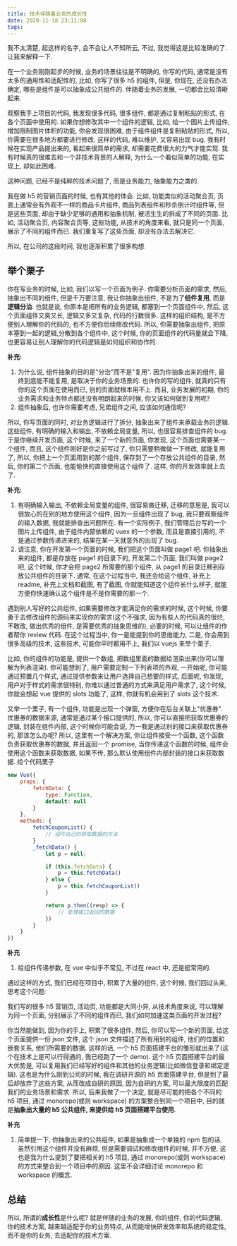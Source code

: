 ```yaml
---
title: 技术伴随着业务的成长性
date: 2020-11-18 23:11:00
tags:
---
```


我不太清楚, 起这样的名字, 会不会让人不知所云, 不过, 我觉得这是比较准确的了.
让我来解释一下.

在一个业务刚刚起步的时候, 业务的场景往往是不明确的, 你写的代码, 通常是没有太多的通用性和适配性的, 比如, 你写了很多 h5 的组件, 但是, 你现在, 还没有办法确定, 哪些是组件是可以抽象成公共组件的. 伴随着业务的发展, 一切都会比较清晰起来.

观察我手上项目的代码, 我发现很多代码, 很多组件, 都是通过复制粘贴的形式, 在各个页面中使用的. 如果你想修改其中一个组件的逻辑, 比如, 给一个图片上传组件, 增加限制图片体积的功能, 你会发现很困难, 由于组件组件是复制粘贴的形式, 所以, 你需要在很多地方都要进行修改. 这样的代码, 难以维护, 又容易出现 bug. 我有时候在实现产品提出来的,  看起来很简单的需求, 却需要花费很大的力气才能实现. 我有时候真的很难去和一个非技术背景的人解释, 为什么一个看似简单的功能, 在实现上, 却如此困难.

这种问题, 已经不是纯粹的技术问题了, 而是业务能力, 抽象能力之类的.

我在做 h5 的营销页面的时候, 也有其他的体会. 比如, 功能类似的活动聚合页, 页面上通常会有外观不一样的商品卡片组件, 商品列表组件和秒杀倒计时组件等, 但是这些页面, 却由于缺少足够的通用和抽象机制, 被活生生的拆成了不同的页面. 比如, 活动聚合页, 内容聚合页等, 这些功能, 从技术的角度来看, 就只是同一个页面, 展示了不同的组件而已. 我们重复写了这些页面, 却没有办法去解决它.

所以, 在公司的这段时间, 我也逐渐积累了很多构想.

## 举个栗子

你在写业务的时候, 比如, 我们以写一个页面为例子.
你需要分析页面的需求, 然后, 抽象出不同的组件, 但是千万要注意, 我让你抽象出组件, 不是为了**组件复用**, 而是**逻辑分治**. 也就是说, 你原本是把所有的业务逻辑, 都塞到一个页面组件中, 然后, 这个页面组件又臭又长, 逻辑又多又复杂, 代码的行数很多. 这样的组织结构, 是不方便别人理解你的代码的, 也不方便你后续修改代码. 所以, 你需要抽象出组件, 把原本塞到一起的逻辑,分散到各个组件中, 这个时候, 你的页面组件的代码量就会下降, 也更容易让别人理解你的代码逻辑是如何组织和协作的.

**补充:**

1. 为什么说, 组件抽象的目的是"分治"而不是"复用". 因为你抽象出来的组件, 最终到底能不能复用, 是取决于你的业务场景的. 也许你的写的组件, 就真的只有你的这个页面在使用而已, 别的页面就根本用不上. 而且, 业务发展的初期, 你的业务需求和业务特点都还没有明朗起来的时候, 你又该如何做到复用呢?
2. 组件抽象后, 也许你需要考虑, 兄弟组件之间, 应该如何通信呢?

所以, 你写页面的同时, 对业务逻辑进行了拆分, 抽象出来了组件来承载业务的逻辑. 这些组件, 有明确的输入和输出, 不依赖全局变量, 所以, 也很容易排查组件的 bug. 于是你继续开发页面, 这个时候, 来了一个新的页面, 你发现, 这个页面也需要某一个组件, 而且, 这个组件刚好是你之前写过了, 你只需要稍微做一下修改, 就能复用了, 所以, 你把上一个页面用到的那个组件, 保存到了一个存放公共组件的目录, 然后, 你的第二个页面, 也能愉快的直接使用这个组件了. 这样, 你的开发效率就上去了.

**补充:**

1. 有明确输入输出, 不依赖全局变量的组件, 很容易做迁移, 迁移的意思是, 我可以很放心的在别的地方使用这个组件, 因为一旦组件出现了 bug, 我只要观察组件的输入数据, 我就能排查出问题所在. 有一个实际例子, 我们管理后台写的一个图片上传组件, 由于组件内部依赖的 vuex 的一个参数, 而且是直接引用的, 不是通过参数传递进来的, 结果在某一天就意外的出现了 bug.
2. 请注意, 你在开发第一个页面的时候, 我们把这个页面叫做 page1 吧. 你抽象出来的组件, 都是存放在 page1 的目录下的, 开发第二个页面, 我们叫做 page2 吧, 这个时候, 你才会把 page2 所需要的那个组件, 从 page1 的目录迁移到存放公共组件的目录下. 通常, 在这个过程当中, 我还会给这个组件, 补充上 readme, 补充上文档和截图, 有了截图, 你就能知道这个组件长什么样子, 就能方便你快速确认这个组件是不是你需要的那一个.


遇到别人写好的公共组件, 如果需要修改才能满足你的需求的时候, 这个时候, 你要勇于去修改组件的源码来实现你的需求(这个不强求, 因为有些人的代码真的很烂, 不敢改, 做出优秀的组件, 是需要优秀的抽象思维的), 必要的时候, 可以让组件的作者帮你 review 代码. 在这个过程当中, 你一是能提到你的思维能力, 二是, 你会用到很多高级的技术, 这些技术, 可能你平时都用不上, 我们以 vuejs 来举个栗子.

比如, 你的组件的功能是, 提供一个数组, 把数组里面的数据给渲染出来(你可以理解为列表渲染). 你可能想到了, 用户需要定制一下列表项的外观, 一开始呢, 你可能通过预置几个样式, 通过提供参数来让用户选择自己想要的样式, 后面呢, 你发现, 用户对于样式的需求很特别, 你难以通过普通的方式来满足用户需求了, 这个时候, 你就会想起 vue 提供的 slots 功能了, 这样, 你就有机会用到了 slots 这个技术.

又举一个栗子, 有一个组件, 功能是出现一个弹窗, 方便你在后台关联上"优惠券". 优惠券的数据来源, 通常是通过某个接口提供的, 所以, 你可以直接把获取优惠券的逻辑, 封装在组件内部, 这个时候你可能会说, 万一我是通过别的接口来获取优惠券的, 那该怎么办呢? 所以, 这里有一个解决方案, 你让组件接受一个函数, 这个函数负责获取优惠券的数据, 并且返回一个 promise, 当你传递这个函数的时候, 组件会使用这个函数来获取数据, 如果不传, 那么默认使用组件内部封装的接口来获取数据.
给个代码栗子

```javascript
new Vue({
    props: {
        fetchData: {
            type: Function,
            default: null
        }
    },
    methods: {
        fetchCouponList() {
            // 组件自己的获取数据的方法
        }
        _fetchData() {
            let p = null;

            if (this.fetchData) {
                p = this.fetchData()
            } else {
                p = this.fetchCouponList()
            }

            return p.then((resp) => {
                // 处理接口返回的数据
            })
        }
    }
})
```


**补充**
1. 给组件传递参数, 在 vue 中似乎不常见, 不过在 react 中, 还是挺常用的.


通过这样的方式, 我们已经在项目中, 积累了大量的组件, 这个时候, 我们回过头来, 思考这个问题:

我们写的很多 h5 营销页, 活动页, 功能都是大同小异, 从技术角度来说, 可以理解为同一个页面, 分别展示了不同的组件而已, 我们如何加速这类页面的开发过程?

你当然能做到, 因为你的手上, 积累了很多组件, 然后, 你可以写一个新的页面, 给这个页面提供一份 json 文件, 这个 json 文件描述了所有用到的组件, 他们的位置和嵌套关系, 他们所需要的数据. 这样的话, 一个 h5 页面搭建平台的雏形就出来了(这个在技术上是可以行得通的, 我已经跑了一个 demo). 这个 h5 页面搭建平台的最大优势是, 可以复用我们已经写好的组件和其他的业务逻辑(比如微信登录和绑定逻辑). 这也是为什么刚到公司的时候, 我在调研开源的 h5 页面搭建平台, 但是到了最后却放弃了这些方案, 从而改成自研的原因, 因为自研的方案, 可以最大限度的匹配我们的业务场景和需求. 所以, 后来我做了一个决定, 就是尽可能的把各个不同的 h5 项目, 通过 monorepo(或则 workspace) 的方案整合到同一个项目中, 目的就是**抽象出大量的 h5 公共组件, 来提供给 h5 页面搭建平台使用**.


**补充**
1. 简单提一下, 你抽象出来的公共组件, 如果是抽象成一个单独的 npm 包的话, 虽然引用这个组件并没有麻烦, 但是需要调试和修改组件的时候, 并不方便, 这也是我为什么提到了要把相关的 h5 项目, 通过 monorepo(或则 workspace) 的方式来整合到一个项目中的原因. 这里不会详细讨论 monorepo 和 workspace 的概念.

## 总结

所以, 所谓的**成长性**是什么呢? 就是伴随的业务的发展, 你的组件, 你的代码逻辑, 你的技术方案, 越来越适配于你的业务特点, 从而能增快研发效率和系统的稳定性, 而不是你的业务, 去适配你的技术方案.
